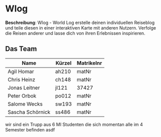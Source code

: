 # Wlog

**Beschreibung**:
Wlog - World Log erstelle deinen individuellen Reiseblog und teile diesen in einer interaktiven Karte mit anderen Nutzern. Verfolge die Reisen anderer und lasse dich von ihren Erlebnissen inspirieren.

## Das Team

| Name             | Kürzel | Matrikelnr |
| ---------------- | ------ | ---------- |
| Agil Homar       | ah210  | matNr      |
| Chris Heinz      | ch148  | matNr      |
| Jonas Leitner    | jl121  | 37427      |
| Peter Orbok      | po012  | matNr      |
| Salome Wecks     | sw193  | matNr      |
| Sascha Schörnick | ss486  | matNr      |

wir sind ein Trupp aus 6 MI Studenten die sich momentan alle im 4 Semester befinden
asdf